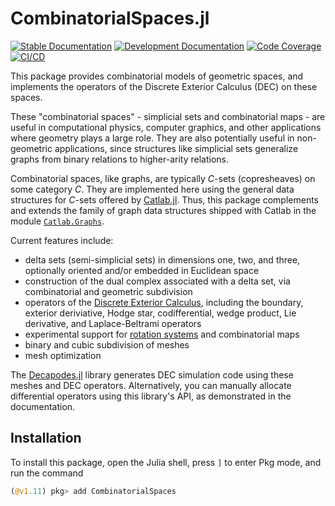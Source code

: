 # CombinatorialSpaces.jl

[![Stable Documentation](https://img.shields.io/badge/docs-stable-blue.svg)](https://AlgebraicJulia.github.io/CombinatorialSpaces.jl/stable)
[![Development Documentation](https://img.shields.io/badge/docs-dev-blue.svg)](https://AlgebraicJulia.github.io/CombinatorialSpaces.jl/dev)
[![Code Coverage](https://codecov.io/gh/AlgebraicJulia/CombinatorialSpaces.jl/branch/main/graph/badge.svg)](https://codecov.io/gh/AlgebraicJulia/CombinatorialSpaces.jl)
[![CI/CD](https://github.com/AlgebraicJulia/CombinatorialSpaces.jl/actions/workflows/julia_ci.yml/badge.svg)](https://github.com/AlgebraicJulia/CombinatorialSpaces.jl/actions/workflows/julia_ci.yml)

This package provides combinatorial models of geometric spaces, and implements the operators of the Discrete Exterior Calculus (DEC) on these spaces.

These "combinatorial spaces" - simplicial sets and combinatorial maps - are useful
in computational physics, computer graphics, and other applications where
geometry plays a large role. They are also potentially useful in non-geometric
applications, since structures like simplicial sets generalize graphs from
binary relations to higher-arity relations.

Combinatorial spaces, like graphs, are typically _C_-sets (copresheaves) on some
category _C_. They are implemented here using the general data structures for
_C_-sets offered by [Catlab.jl](https://github.com/AlgebraicJulia/Catlab.jl).
Thus, this package complements and extends the family of graph data structures
shipped with Catlab in the module
[`Catlab.Graphs`](https://algebraicjulia.github.io/Catlab.jl/stable/apis/graphs/).

Current features include:

- delta sets (semi-simplicial sets) in dimensions one, two, and three, optionally
  oriented and/or embedded in Euclidean space
- construction of the dual complex associated with a delta set, via
  combinatorial and geometric subdivision
- operators of the [Discrete Exterior
  Calculus](https://en.wikipedia.org/wiki/Discrete_exterior_calculus), including
  the boundary, exterior deriviative, Hodge star, codifferential, wedge product, Lie derivative, and
  Laplace-Beltrami operators
- experimental support for [rotation
  systems](https://www.algebraicjulia.org/blog/post/2020/09/cset-graphs-2/) and
  combinatorial maps
- binary and cubic subdivision of meshes
- mesh optimization

The [Decapodes.jl](https://github.com/AlgebraicJulia/Decapodes.jl) library generates DEC simulation code using these meshes and DEC operators. Alternatively, you can manually allocate differential operators using this library's API, as demonstrated in the documentation.

## Installation

To install this package, open the Julia shell, press `]` to enter Pkg mode, and
run the command

```julia
(@v1.11) pkg> add CombinatorialSpaces
```
